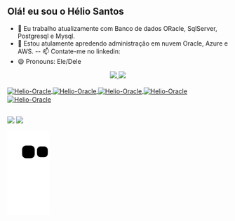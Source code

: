 ## Olá! eu sou o Hélio Santos

- 🔭 Eu trabalho atualizamente com Banco de dados ORacle, SqlServer, Postgresql e Mysql.
- 🌱 Estou atulamente apredendo administração em nuvem Oracle, Azure e AWS.
-- 📫 Contate-me no linkedin: 
- 😄 Pronouns: Ele/Dele

<div align="center">
  <a href="https://www.linkedin.com/in/hélio-santos-7688b157/">
  <img height="180em" src="https://github-readme-stats.vercel.app/api?username=elderhelio&show_icons=true&theme=dark&include_all_commits=true&count_private=true"/>
  <img height="180em" src="https://github-readme-stats.vercel.app/api/top-langs/?username=elderhelio&layout=compact&langs_count=7&theme=dark"/>
</div>

<div style="display: inline_block"><br>
  <img align="center" alt="Helio-Oracle" height="40" width="50" src="https://cdn.jsdelivr.net/gh/devicons/devicon/icons/oracle/oracle-original.svg">
  <img align="center" alt="Helio-Oracle" height="40" width="50" src="https://cdn.jsdelivr.net/gh/devicons/devicon/icons/postgresql/postgresql-plain-wordmark.svg">
  <img align="center" alt="Helio-Oracle" height="40" width="50" src="https://cdn.jsdelivr.net/gh/devicons/devicon/icons/mysql/mysql-original-wordmark.svg">
  <img align="center" alt="Helio-Oracle" height="40" width="50" src="https://cdn.jsdelivr.net/gh/devicons/devicon/icons/linux/linux-original.svg">
  <img align="center" alt="Helio-Oracle" height="40" width="50" src="https://cdn.jsdelivr.net/gh/devicons/devicon/icons/azure/azure-original-wordmark.svg">
</div>


  ##

  
<div> 
  <a href="https://peixeiranoconsoleti.wordpress.com" target="_blank"><img src="https://img.shields.io/badge/Blogger-FF5722?style=for-the-badge&logo=blogger&logoColor=white" target="_blank"></a> 
    <a href="https://www.linkedin.com/in/hélio-santos-7688b157/" target="_blank"><img src="https://img.shields.io/badge/-LinkedIn-%230077B5?style=for-the-badge&logo=linkedin&logoColor=white" target="_blank"></a> 
  
  ![Snake animation](https://github.com/rafaballerini/rafaballerini/blob/output/github-contribution-grid-snake.svg)
</div>
